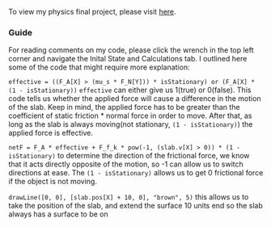 To view my physics final project, please visit [here](https://www.tychos.org/en/scenarios/q5aJiy).

### Guide

For reading comments on my code, please click the wrench in the top left corner and navigate the Inital State and Calculations tab. I outlined here some of the code that might require more explanation:

```effective = ((F_A[X] > (mu_s * F_N[Y])) * isStationary) or (F_A[X] * (1 - isStationary))```
```effective``` can either give us 1(true) or 0(false). This code tells us whether the applied force will cause a difference in the motion of the slab. Keep in mind, the applied force has to be greater than the coefficient of static friction * normal force in order to move. After that, as long as the slab is always moving(not stationary, ```(1 - isStationary)```) the applied force is effective.

```netF = F_A * effective + F_f_k * pow(-1, (slab.v[X] > 0)) * (1 - isStationary)```
to determine the direction of the frictional force, we know that it acts directly opposite of the motion, so -1 can allow us to switch directions at ease. The ```(1 - isStationary)``` allows us to get 0 frictional force if the object is not moving.

```drawLine([0, 0], [slab.pos[X] + 10, 0], "brown", 5)```
this allows us to take the position of the slab, and extend the surface 10 units end so the slab always has a surface to be on

